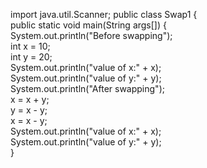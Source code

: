 import java.util.Scanner;
public class Swap1 {  
 public static void main(String args[]) {  
  System.out.println("Before swapping");  
  int x = 10;  
  int y = 20;  
  System.out.println("value of x:" + x);  
  System.out.println("value of y:" + y);  
  System.out.println("After swapping");  
  x = x + y;  
  y = x - y;  
  x = x - y;  
  System.out.println("value of x:" + x);  
  System.out.println("value of y:" + y);  
 }  
